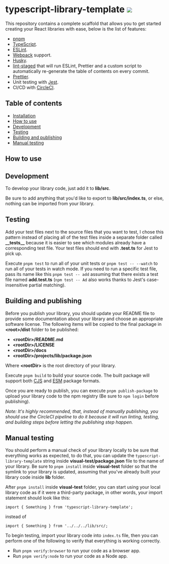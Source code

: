 # typescript-library-template [![](https://circleci.com/gh/babybeet/typescript-library-template.svg?style=svg&logo=appveyor)](https://app.circleci.com/pipelines/github/babybeet/typescript-library-template?branch=main)

This repository contains a complete scaffold that allows you to get started creating your React libraries with ease, below is the list of features:

- [pnpm](https://pnpm.io/)
- [TypeScript](https://www.typescriptlang.org/).
- [ESLint](https://eslint.org/).
- [Webpack](https://webpack.js.org/) support.
- [Husky](https://typicode.github.io/husky/).
- [lint-staged](https://www.npmjs.com/package/lint-staged) that will run ESLint, Prettier and a custom script to automatically re-generate the table of contents on every commit.
- [Prettier](https://prettier.io/).
- Unit testing with [Jest](https://jestjs.io/).
- CI/CD with [CircleCI](https://circleci.com/).

## Table of contents

<!-- toc -->

- [Installation](#installation)
- [How to use](#how-to-use)
- [Development](#development)
- [Testing](#testing)
- [Building and publishing](#building-and-publishing)
- [Manual testing](#manual-testing)

<!-- tocstop -->

<!-- Remove this once ready to publish
## Installation

- `npm`

  ```
  npm i -S @babybeet/eslint-config-base-with-jest
  ```

- `pnpm`

  ```
  pnpm i -S @babybeet/eslint-config-base-with-jest
  ```

- `yarn`

  ```
  yarn add @babybeet/eslint-config-base-with-jest
  ```
 -->

## How to use

## Development

To develop your library code, just add it to **lib/src**.

Be sure to add anything that you'd like to export to **lib/src/index.ts**, or else, nothing can be imported from your library.

## Testing

Add your test files next to the source files that you want to test, I chose this pattern instead of placing all of the test files inside a separate folder called **\_\_tests\_\_** because it is easier to see which modules already have a corresponding test file. Your test files should end with **.test.ts** for Jest to pick up.

Execute `pnpm test` to run all of your unit tests or `pnpm test -- --watch` to run all of your tests in watch mode. If you need to run a specific test file, pass its name like this `pnpm test -- add` assuming that there exists a test file named **add.test.ts** (`npm test -- Ad` also works thanks to Jest's case-insensitive partial matching).

## Building and publishing

Before you publish your library, you should update your README file to provide some documentation about your library and choose an appropriate software license. The following items will be copied to the final package in **\<root>/dist** folder to be published:

- **\<rootDir>/README.md**
- **\<rootDir>/LICENSE**
- **\<rootDir>/docs**
- **\<rootDir>/projects/lib/package.json**

Where **\<rootDir>** is the root directory of your library.

Execute `pnpm build` to build your source code. The built package will support both [CJS](https://nodejs.org/api/modules.html#modules-commonjs-modules) and [ESM](https://nodejs.org/api/esm.html#modules-ecmascript-modules) package formats.

Once you are ready to publish, you can execute `pnpm publish-package` to upload your library code to the npm registry (Be sure to `npm login` before publishing).

_Note: It's highly recommended, that, instead of manually publishing, you should use the CircleCI pipeline to do it because it will run linting, testing, and building steps before letting the publishing step happen._

## Manual testing

You should perform a manual check of your library locally to be sure that everything works as expected, to do that, you can update the `typescript-library-template` string inside **visual-test/package.json** file to the name of your library. Be sure to `pnpm install` inside **visual-test** folder so that the symlink to your library is updated, assuming that you've already built your library code inside **lib** folder.

After `pnpm install` inside **visual-test** folder, you can start using your local library code as if it were a third-party package, in other words, your import statement should look like this:

`import { Something } from 'typescript-library-template';`

instead of

`import { Something } from '../../../lib/src/;`

To begin testing, import your library code into `index.ts` file, then you can perform one of the following to verify that everything is working correctly.

- Run `pnpm verify:browser` to run your code as a browser app.
- Run `pnpm verify:node` to run your code as a Node app.
